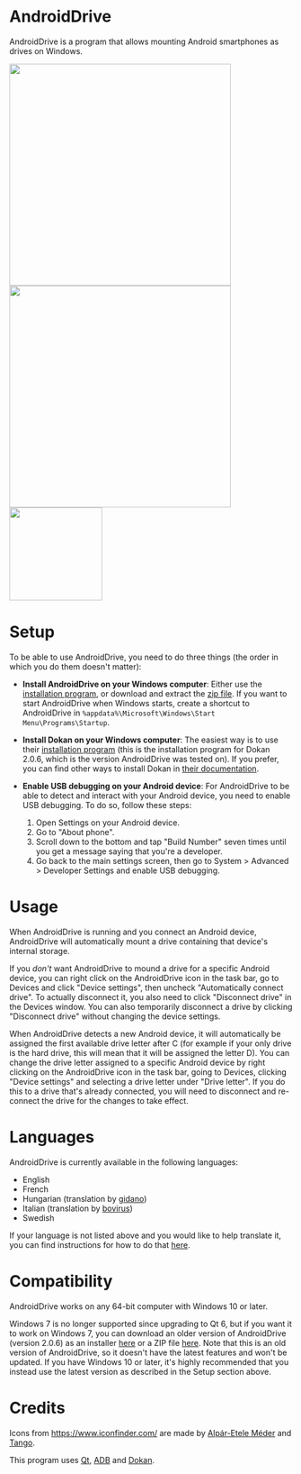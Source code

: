 # AndroidDrive
AndroidDrive is a program that allows mounting Android smartphones as drives on Windows.

<img width="394" src="https://github.com/GustavLindberg99/AndroidDrive/assets/95423695/f7e16581-2ab0-4353-ac31-b0fd722f9048">
<img width="394" src="https://github.com/GustavLindberg99/AndroidDrive/assets/95423695/e6d81783-8c3c-4dd5-bf53-ca5d0bb87c05">
<img width="165" src="https://github.com/GustavLindberg99/AndroidDrive/assets/95423695/7aa8a35b-53b5-40a2-b843-de569eaa7363">


# Setup
To be able to use AndroidDrive, you need to do three things (the order in which you do them doesn't matter):
- **Install AndroidDrive on your Windows computer**: Either use the [installation program](https://raw.githubusercontent.com/GustavLindberg99/AndroidDrive/main/AndroidDrive-install.exe), or download and extract the [zip file](https://raw.githubusercontent.com/GustavLindberg99/AndroidDrive/main/AndroidDrive-portable.zip). If you want to start AndroidDrive when Windows starts, create a shortcut to AndroidDrive in `%appdata%\Microsoft\Windows\Start Menu\Programs\Startup`.

- **Install Dokan on your Windows computer**: The easiest way is to use their [installation program](https://github.com/dokan-dev/dokany/releases/download/v2.0.6.1000/DokanSetup.exe) (this is the installation program for Dokan 2.0.6, which is the version AndroidDrive was tested on). If you prefer, you can find other ways to install Dokan in [their documentation](https://github.com/dokan-dev/dokany/wiki/Installation).

- **Enable USB debugging on your Android device**: For AndroidDrive to be able to detect and interact with your Android device, you need to enable USB debugging. To do so, follow these steps:

  1. Open Settings on your Android device.
  2. Go to "About phone".
  3. Scroll down to the bottom and tap "Build Number" seven times until you get a message saying that you're a developer.
  4. Go back to the main settings screen, then go to System > Advanced > Developer Settings and enable USB debugging.

# Usage
When AndroidDrive is running and you connect an Android device, AndroidDrive will automatically mount a drive containing that device's internal storage.

If you *don't* want AndroidDrive to mound a drive for a specific Android device, you can right click on the AndroidDrive icon in the task bar, go to Devices and click "Device settings", then uncheck "Automatically connect drive". To actually disconnect it, you also need to click "Disconnect drive" in the Devices window. You can also temporarily disconnect a drive by clicking "Disconnect drive" without changing the device settings.

When AndroidDrive detects a new Android device, it will automatically be assigned the first available drive letter after C (for example if your only drive is the hard drive, this will mean that it will be assigned the letter D). You can change the drive letter assigned to a specific Android device by right clicking on the AndroidDrive icon in the task bar, going to Devices, clicking "Device settings" and selecting a drive letter under "Drive letter". If you do this to a drive that's already connected, you will need to disconnect and re-connect the drive for the changes to take effect.


# Languages

AndroidDrive is currently available in the following languages:

* English
* French
* Hungarian (translation by [gidano](https://github.com/gidano))
* Italian (translation by [bovirus](https://github.com/bovirus))
* Swedish

If your language is not listed above and you would like to help translate it, you can find instructions for how to do that [here](https://github.com/GustavLindberg99/AndroidDrive/blob/main/sources/translations/contribute.md).


# Compatibility

AndroidDrive works on any 64-bit computer with Windows 10 or later.

Windows 7 is no longer supported since upgrading to Qt 6, but if you want it to work on Windows 7, you can download an older version of AndroidDrive (version 2.0.6) as an installer [here](https://github.com/GustavLindberg99/AndroidDrive/raw/a36e464a665bafd11866644507b5e900ef8c0e90/AndroidDrive-setup.exe) or a ZIP file [here](https://github.com/GustavLindberg99/AndroidDrive/raw/a36e464a665bafd11866644507b5e900ef8c0e90/AndroidDrive.zip). Note that this is an old version of AndroidDrive, so it doesn't have the latest features and won't be updated. If you have Windows 10 or later, it's highly recommended that you instead use the latest version as described in the Setup section above.


# Credits

Icons from https://www.iconfinder.com/ are made by [Alpár-Etele Méder](https://www.iconfinder.com/pocike) and [Tango](https://www.iconfinder.com/iconsets/tango-icon-library).

This program uses [Qt](https://www.qt.io/), [ADB](https://android.googlesource.com/platform/packages/modules/adb/) and [Dokan](https://dokan-dev.github.io/).
